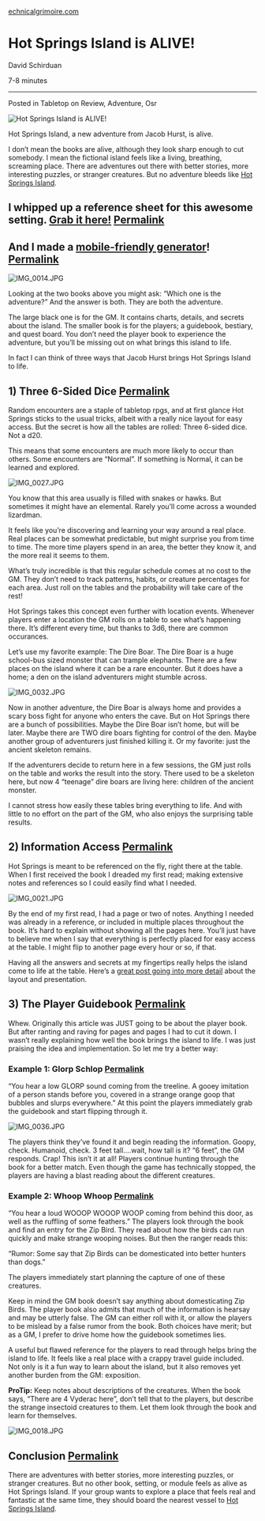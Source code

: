 [echnicalgrimoire.com](https://www.technicalgrimoire.com/david/2017/10/hotspringsisland)

# Hot Springs Island is ALIVE!

David Schirduan

7-8 minutes

---

Posted in Tabletop on Review, Adventure, Osr

![Hot Springs Island is ALIVE!](https://www.technicalgrimoire.com/images/1200x600Logo.png)

Hot Springs Island, a new adventure from Jacob Hurst, is alive.

I don’t mean the books are alive, although they look sharp enough to cut somebody. I mean the fictional island feels like a living, breathing, screaming place. There are adventures out there with better stories, more interesting puzzles, or stranger creatures. But no adventure bleeds like [Hot Springs Island](http://shop.swordfishislands.com/).

## I whipped up a reference sheet for this awesome setting. [Grab it here!](https://technicalgrimoire.com/files/HotSpringsReference.pdf) [Permalink](about:reader?url=https%3A%2F%2Fwww.technicalgrimoire.com%2Fdavid%2F2017%2F10%2Fhotspringsisland#i-whipped-up-a-reference-sheet-for-this-awesome-setting-grab-it-here)

## And I made a [mobile-friendly generator](https://www.technicalgrimoire.com/hotspringsgenerator)! [Permalink](about:reader?url=https%3A%2F%2Fwww.technicalgrimoire.com%2Fdavid%2F2017%2F10%2Fhotspringsisland#and-i-made-a-mobile-friendly-generator)

![IMG_0014.JPG](https://technicalgrimoire.com/images/posts/IMG_0014.JPG)

Looking at the two books above you might ask: “Which one is the adventure?” And the answer is both. They are both the adventure.

The large black one is for the GM. It contains charts, details, and secrets about the island. The smaller book is for the players; a guidebook, bestiary, and quest board. You don’t need the player book to experience the adventure, but you’ll be missing out on what brings this island to life.

In fact I can think of three ways that Jacob Hurst brings Hot Springs Island to life.

## 1) Three 6-Sided Dice [Permalink](about:reader?url=https%3A%2F%2Fwww.technicalgrimoire.com%2Fdavid%2F2017%2F10%2Fhotspringsisland#1-three-6-sided-dice)

Random encounters are a staple of tabletop rpgs, and at first glance Hot Springs sticks to the usual tricks, albeit with a really nice layout for easy access. But the secret is how all the tables are rolled: Three 6-sided dice. Not a d20.

This means that some encounters are much more likely to occur than others. Some encounters are “Normal”. If something is Normal, it can be learned and explored.

![IMG_0027.JPG](https://technicalgrimoire.com/images/posts/IMG_0027.JPG)

You know that this area usually is filled with snakes or hawks. But sometimes it might have an elemental. Rarely you’ll come across a wounded lizardman.

It feels like you’re discovering and learning your way around a real place. Real places can be somewhat predictable, but might surprise you from time to time. The more time players spend in an area, the better they know it, and the more real it seems to them.

What’s truly incredible is that this regular schedule comes at no cost to the GM. They don’t need to track patterns, habits, or creature percentages for each area. Just roll on the tables and the probability will take care of the rest!

Hot Springs takes this concept even further with location events. Whenever players enter a location the GM rolls on a table to see what’s happening there. It’s different every time, but thanks to 3d6, there are common occurances.

Let’s use my favorite example: The Dire Boar. The Dire Boar is a huge school-bus sized monster that can trample elephants. There are a few places on the island where it can be a rare encounter. But it does have a home; a den on the island adventurers might stumble across.

![IMG_0032.JPG](https://technicalgrimoire.com/images/posts/IMG_0032.JPG)

Now in another adventure, the Dire Boar is always home and provides a scary boss fight for anyone who enters the cave. But on Hot Springs there are a bunch of possibilities. Maybe the Dire Boar isn’t home, but will be later. Maybe there are TWO dire boars fighting for control of the den. Maybe another group of adventurers just finished killing it. Or my favorite: just the ancient skeleton remains.

If the adventurers decide to return here in a few sessions, the GM just rolls on the table and works the result into the story. There used to be a skeleton here, but now 4 “teenage” dire boars are living here: children of the ancient monster.

I cannot stress how easily these tables bring everything to life. And with little to no effort on the part of the GM, who also enjoys the surprising table results.

## 2) Information Access [Permalink](about:reader?url=https%3A%2F%2Fwww.technicalgrimoire.com%2Fdavid%2F2017%2F10%2Fhotspringsisland#2-information-access)

Hot Springs is meant to be referenced on the fly, right there at the table. When I first received the book I dreaded my first read; making extensive notes and references so I could easily find what I needed.

![IMG_0021.JPG](https://technicalgrimoire.com/images/posts/IMG_0021.JPG)

By the end of my first read, I had a page or two of notes. Anything I needed was already in a reference, or included in multiple places throughout the book. It’s hard to explain without showing all the pages here. You’ll just have to believe me when I say that everything is perfectly placed for easy access at the table. I might flip to another page every hour or so, if that.

Having all the answers and secrets at my fingertips really helps the island come to life at the table. Here’s a [great post going into more detail](http://falsemachine.blogspot.com/2017/08/aspects-of-texas-style-layout-in-hot.html) about the layout and presentation.

## 3) The Player Guidebook [Permalink](about:reader?url=https%3A%2F%2Fwww.technicalgrimoire.com%2Fdavid%2F2017%2F10%2Fhotspringsisland#3-the-player-guidebook)

Whew. Originally this article was JUST going to be about the player book. But after ranting and raving for pages and pages I had to cut it down. I wasn’t really explaining how well the book brings the island to life. I was just praising the idea and implementation. So let me try a better way:

### Example 1: Glorp Schlop [Permalink](about:reader?url=https%3A%2F%2Fwww.technicalgrimoire.com%2Fdavid%2F2017%2F10%2Fhotspringsisland#example-1-glorp-schlop)

“You hear a low GLORP sound coming from the treeline. A gooey imitation of a person stands before you, covered in a strange orange goop that bubbles and slurps everywhere.” At this point the players immediately grab the guidebook and start flipping through it.

![IMG_0036.JPG](https://technicalgrimoire.com/images/posts/IMG_0036.JPG)

The players think they’ve found it and begin reading the information. Goopy, check. Humanoid, check. 3 feet tall….wait, how tall is it? “6 feet”, the GM responds. Crap! This isn’t it at all! Players continue hunting through the book for a better match. Even though the game has technically stopped, the players are having a blast reading about the different creatures.

### Example 2: Whoop Whoop [Permalink](about:reader?url=https%3A%2F%2Fwww.technicalgrimoire.com%2Fdavid%2F2017%2F10%2Fhotspringsisland#example-2-whoop-whoop)

“You hear a loud WOOOP WOOOP WOOP coming from behind this door, as well as the ruffling of some feathers.” The players look through the book and find an entry for the Zip Bird. They read about how the birds can run quickly and make strange wooping noises. But then the ranger reads this:

“Rumor: Some say that Zip Birds can be domesticated into better hunters than dogs.”

The players immediately start planning the capture of one of these creatures.

Keep in mind the GM book doesn’t say anything about domesticating Zip Birds. The player book also admits that much of the information is hearsay and may be utterly false. The GM can either roll with it, or allow the players to be mislead by a false rumor from the book. Both choices have merit; but as a GM, I prefer to drive home how the guidebook sometimes lies.

A useful but flawed reference for the players to read through helps bring the island to life. It feels like a real place with a crappy travel guide included. Not only is it a fun way to learn about the island, but it also removes yet another burden from the GM: exposition.

**ProTip:** Keep notes about descriptions of the creatures. When the book says, “There are 4 Vyderac here”, don’t tell that to the players, but describe the strange insectoid creatures to them. Let them look through the book and learn for themselves.

![IMG_0018.JPG](https://technicalgrimoire.com/images/posts/IMG_0018.JPG)

## Conclusion [Permalink](about:reader?url=https%3A%2F%2Fwww.technicalgrimoire.com%2Fdavid%2F2017%2F10%2Fhotspringsisland#conclusion)

There are adventures with better stories, more interesting puzzles, or stranger creatures. But no other book, setting, or module feels as alive as Hot Springs Island. If your group wants to explore a place that feels real and fantastic at the same time, they should board the nearest vessel to [Hot Springs Island](http://shop.swordfishislands.com/).